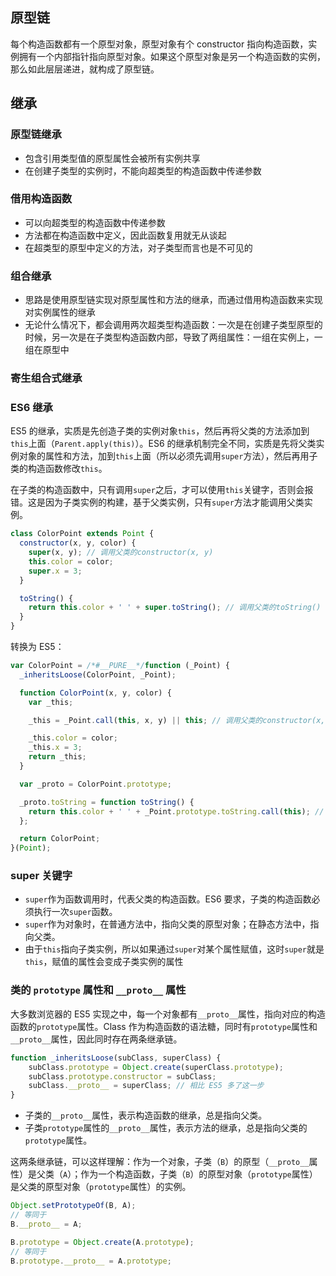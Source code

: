 ## 原型链

每个构造函数都有一个原型对象，原型对象有个 constructor 指向构造函数，实例拥有一个内部指针指向原型对象。如果这个原型对象是另一个构造函数的实例，那么如此层层递进，就构成了原型链。

## 继承

### 原型链继承

- 包含引用类型值的原型属性会被所有实例共享
- 在创建子类型的实例时，不能向超类型的构造函数中传递参数

### 借用构造函数

- 可以向超类型的构造函数中传递参数
- 方法都在构造函数中定义，因此函数复用就无从谈起
- 在超类型的原型中定义的方法，对子类型而言也是不可见的

### 组合继承

- 思路是使用原型链实现对原型属性和方法的继承，而通过借用构造函数来实现对实例属性的继承
- 无论什么情况下，都会调用两次超类型构造函数：一次是在创建子类型原型的时候，另一次是在子类型构造函数内部，导致了两组属性：一组在实例上，一组在原型中

### 寄生组合式继承



### ES6 继承

ES5 的继承，实质是先创造子类的实例对象`this`，然后再将父类的方法添加到`this`上面（`Parent.apply(this)`）。ES6 的继承机制完全不同，实质是先将父类实例对象的属性和方法，加到`this`上面（所以必须先调用`super`方法），然后再用子类的构造函数修改`this`。

在子类的构造函数中，只有调用`super`之后，才可以使用`this`关键字，否则会报错。这是因为子类实例的构建，基于父类实例，只有`super`方法才能调用父类实例。

```js
class ColorPoint extends Point {
  constructor(x, y, color) {
    super(x, y); // 调用父类的constructor(x, y)
    this.color = color;
    super.x = 3;
  }

  toString() {
    return this.color + ' ' + super.toString(); // 调用父类的toString()
  }
}
```

转换为 ES5：

```js
var ColorPoint = /*#__PURE__*/function (_Point) {
  _inheritsLoose(ColorPoint, _Point);

  function ColorPoint(x, y, color) {
    var _this;

    _this = _Point.call(this, x, y) || this; // 调用父类的constructor(x, y)

    _this.color = color;
    _this.x = 3;
    return _this;
  }

  var _proto = ColorPoint.prototype;

  _proto.toString = function toString() {
    return this.color + ' ' + _Point.prototype.toString.call(this); // 调用父类的toString()
  };

  return ColorPoint;
}(Point);
```

### super 关键字

- `super`作为函数调用时，代表父类的构造函数。ES6 要求，子类的构造函数必须执行一次`super`函数。
- `super`作为对象时，在普通方法中，指向父类的原型对象；在静态方法中，指向父类。
- 由于`this`指向子类实例，所以如果通过`super`对某个属性赋值，这时`super`就是`this`，赋值的属性会变成子类实例的属性

### 类的 `prototype` 属性和 `__proto__` 属性

大多数浏览器的 ES5 实现之中，每一个对象都有`__proto__`属性，指向对应的构造函数的`prototype`属性。Class 作为构造函数的语法糖，同时有`prototype`属性和`__proto__`属性，因此同时存在两条继承链。

```js
function _inheritsLoose(subClass, superClass) {
    subClass.prototype = Object.create(superClass.prototype);
    subClass.prototype.constructor = subClass;
    subClass.__proto__ = superClass; // 相比 ES5 多了这一步
}
```

- 子类的`__proto__`属性，表示构造函数的继承，总是指向父类。
- 子类`prototype`属性的`__proto__`属性，表示方法的继承，总是指向父类的`prototype`属性。

这两条继承链，可以这样理解：作为一个对象，子类（`B`）的原型（`__proto__`属性）是父类（`A`）；作为一个构造函数，子类（`B`）的原型对象（`prototype`属性）是父类的原型对象（`prototype`属性）的实例。

```js
Object.setPrototypeOf(B, A);
// 等同于
B.__proto__ = A;

B.prototype = Object.create(A.prototype);
// 等同于
B.prototype.__proto__ = A.prototype;
```


